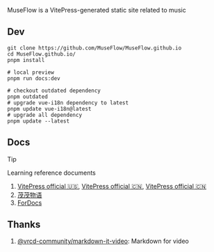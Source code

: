 
MuseFlow is a VitePress-generated static site related to music

## Dev

```shell
git clone https://github.com/MuseFlow/MuseFlow.github.io
cd MuseFlow.github.io/
pnpm install

# local preview
pnpm run docs:dev

# checkout outdated dependency
pnpm outdated
# upgrade vue-i18n dependency to latest
pnpm update vue-i18n@latest
# upgrade all dependency
pnpm update --latest
```

## Docs

> [!TIP]
> Learning reference documents

1. [VitePress official 🇺🇸](https://vitepress.dev), [VitePress official 🇨🇳](https://vitepress.dev/zh), [VitePress official 🇨🇳](https://cn.vitejs.dev/guide)
2. [茂茂物语](https://notes.fe-mm.com)
3. [ForDocs](https://tsinghua-lau.github.io/forDocs/vitepressCn)

## Thanks

1. [@vrcd-community/markdown-it-video](https://github.com/CenterForOpenScience/markdown-it-video): Markdown for video
